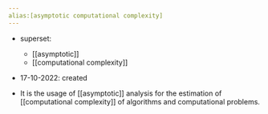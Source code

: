 ```yaml
---
alias:[asymptotic computational complexity]
---
```


- superset:
	- [[asymptotic]]
	- [[computational complexity]]

- 17-10-2022: created

- It is the usage of [[asymptotic]] analysis for the estimation of [[computational complexity]] of algorithms and computational problems.